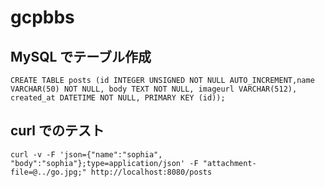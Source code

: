 # gcpbbs
## MySQL でテーブル作成
```
CREATE TABLE posts (id INTEGER UNSIGNED NOT NULL AUTO_INCREMENT,name VARCHAR(50) NOT NULL, body TEXT NOT NULL, imageurl VARCHAR(512), created_at DATETIME NOT NULL, PRIMARY KEY (id));
```

## curl でのテスト
`curl -v -F 'json={"name":"sophia", "body":"sophia"};type=application/json' -F "attachment-file=@../go.jpg;" http://localhost:8080/posts`
